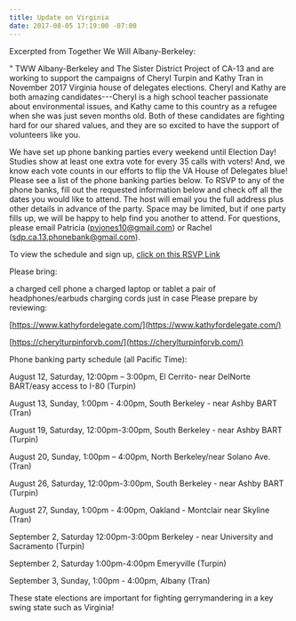 ```yaml
---
title: Update on Virginia
date: 2017-08-05 17:19:00 -07:00
---
```


Excerpted from Together We Will Albany-Berkeley:

"  TWW Albany-Berkeley and The Sister District Project of CA-13 and are working to support the campaigns of Cheryl Turpin and Kathy Tran in November 2017 Virginia house of delegates elections. Cheryl and Kathy are both amazing candidates---Cheryl is a high school teacher passionate about environmental issues, and Kathy came to this country as a refugee when she was just seven months old. Both of these candidates are fighting hard for our shared values, and they are so excited to have the support of volunteers like you.

We have set up phone banking parties every weekend until Election Day! Studies show at least one extra vote for every 35 calls with voters! And, we know each vote counts in our efforts to flip the VA House of Delegates blue! Please see a list of the phone banking parties below. To RSVP to any of the phone banks, fill out the requested information below and check off all the dates you would like to attend. The host will email you the full address plus other details in advance of the party. Space may be limited, but if one party fills up, we will be happy to help find you another to attend. For questions, please email Patricia (pvjones10@gmail.com) or Rachel (sdp.ca.13.phonebank@gmail.com).

To view the schedule and sign up, [click on this RSVP Link](https://docs.google.com/forms/d/e/1FAIpQLSe_VTJYro3E3FgFrNNoKnc6AypEqo14Hjw14krn-L7aJwW6vA/viewform?link_id=4&can_id=e59665c3f3c1222626c02430d1bf6bdb&source=email-upcoming-phone-banks-to-flip-virginia-state-house&email_referrer=upcoming-phone-banks-to-flip-virginia-state-house&email_subject=upcoming-phone-banks-to-flip-virginia-state-house)

Please bring:

a charged cell phone
a charged laptop or tablet
a pair of headphones/earbuds
charging cords just in case
Please prepare by reviewing:

[https://www.kathyfordelegate.com/](https://www.kathyfordelegate.com/)

[https://cherylturpinforvb.com/](https://cherylturpinforvb.com/)

Phone banking party schedule (all Pacific Time):

August 12, Saturday, 12:00pm – 3:00pm, El Cerrito- near DelNorte BART/easy access to I-80 (Turpin)

August 13, Sunday, 1:00pm - 4:00pm, South Berkeley - near Ashby BART (Tran)

August 19, Saturday, 12:00pm-3:00pm, South Berkeley - near Ashby BART (Turpin)

August 20, Sunday, 1:00pm – 4:00pm, North Berkeley/near Solano Ave. (Tran)

August 26, Saturday, 12:00pm-3:00pm, South Berkeley - near Ashby BART (Turpin)

August 27, Sunday, 1:00pm - 4:00pm, Oakland - Montclair near Skyline (Tran)

September 2, Saturday 12:00pm-3:00pm  Berkeley - near University and Sacramento (Turpin)

September 2, Saturday 1:00pm-4:00pm  Emeryville (Turpin)

September 3, Sunday, 1:00pm - 4:00pm, Albany (Tran)


These state elections are important for fighting gerrymandering in a key swing state such as Virginia!